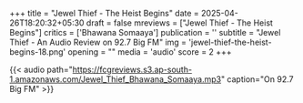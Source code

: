 +++
title = "Jewel Thief - The Heist Begins"
date = 2025-04-26T18:20:32+05:30
draft = false
mreviews = ["Jewel Thief - The Heist Begins"]
critics = ['Bhawana Somaaya']
publication = ''
subtitle = "Jewel Thief - An Audio Review on 92.7 Big FM"
img = 'jewel-thief-the-heist-begins-18.png'
opening = ""
media = 'audio'
score = 2
+++

{{< audio path="<https://fcgreviews.s3.ap-south-1.amazonaws.com/Jewel_Thief_Bhawana_Somaaya.mp3>" caption="On 92.7 Big FM" >}}
